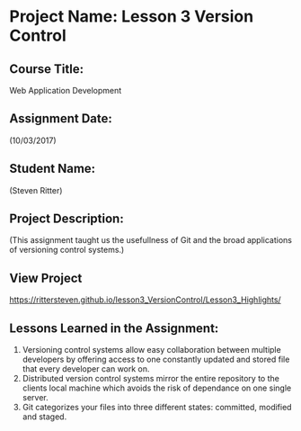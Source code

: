 # Project Name:  Lesson 3 Version Control


## Course Title:
Web Application Development

## Assignment Date:  
(10/03/2017)

## Student Name:  
(Steven Ritter)

## Project Description:
(This assignment taught us the usefullness of Git and the broad applications of versioning control systems.)

## View Project
https://rittersteven.github.io/lesson3_VersionControl/Lesson3_Highlights/

## Lessons Learned in the Assignment:
1. Versioning control systems allow easy collaboration between multiple developers by offering access to one constantly updated and stored file that every developer can work on.
2. Distributed version control systems mirror the entire repository to the clients local machine which avoids the risk of dependance on one single server.
3. Git categorizes your files into three different states: committed, modified and staged.

